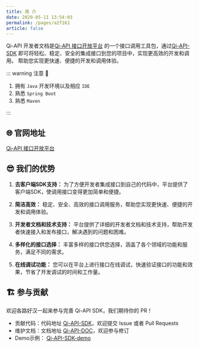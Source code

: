```yaml
---
title: 简 介
date: 2020-05-11 13:54:03
permalink: /pages/a2f161
article: false
---
```


Qi-API 开发者文档是[Qi-API 接口开放平台](https://api.qimuu.icu/)
的一个接口调用工具包，通过[Qi-API-SDK](https://github.com/qimu666/qi-api-sdk)
即可将轻松、稳定、安全的集成接口到您的项目中，实现更高效的开发和调用。
帮助您实现更快速、便捷的开发和调用体验。

::: warning 注意 🔔️

1. 拥有 `Java` 开发环境以及相应 `IDE`
2. 熟悉 `Spring Boot`
3. 熟悉 `Maven`

:::

## 🌐 官网地址

[Qi-API 接口开放平台](https://api.qimuu.icu/)

## 😎 我们的优势

1. **去客户端SDK支持：** 为了方便开发者集成接口到自己的代码中，平台提供了客户端SDK，使调用接口变得更加简单和便捷。

2. **简洁高效：** 稳定、安全、高效的接口调用服务，帮助您实现更快速、便捷的开发和调用体验。

3. **开发者文档和技术支持：** 平台提供了详细的开发者文档和技术支持，帮助开发者快速接入和发布接口，解决遇到的问题和困难。

4. **多样化的接口选择：** 丰富多样的接口供您选择，涵盖了各个领域的功能和服务，满足不同的需求。

5. **在线调试功能：** 您可以在平台上进行接口在线调试，快速验证接口的功能和效果，节省了开发调试的时间和工作量。

## 🏗️ 参与贡献

欢迎各路好汉一起来参与完善 Qi-API SDK，我们期待你的 PR！

- 贡献代码：代码地址 [Qi-API-SDK](https://github.com/qimu666/qi-api-sdk)，欢迎提交 Issue 或者 Pull Requests
- 维护文档：文档地址 [Qi-API-DOC](https://github.com/qimu666/qi-api-doc)，欢迎参与修订
- Demo示例： [Qi-API-SDK-demo](https://github.com/qimu666/qi-api-sdk-demo/blob/master/src/main/java/icu/qimuu/qiapisdkdemo/controller/InvokeController.java)

